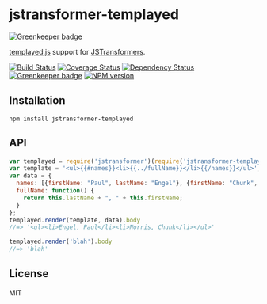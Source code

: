 # jstransformer-templayed

[![Greenkeeper badge](https://badges.greenkeeper.io/jstransformers/jstransformer-templayed.svg)](https://greenkeeper.io/)

[templayed.js](https://github.com/heldr/node-templayed) support for [JSTransformers](http://github.com/jstransformers).

[![Build Status](https://img.shields.io/travis/jstransformers/jstransformer-templayed/master.svg)](https://travis-ci.org/jstransformers/jstransformer-templayed)
[![Coverage Status](https://img.shields.io/codecov/c/github/jstransformers/jstransformer-templayed/master.svg)](https://codecov.io/gh/jstransformers/jstransformer-templayed)
[![Dependency Status](https://img.shields.io/david/jstransformers/jstransformer-templayed/master.svg)](http://david-dm.org/jstransformers/jstransformer-templayed)
[![Greenkeeper badge](https://badges.greenkeeper.io/jstransformers/jstransformer-templayed.svg)](https://greenkeeper.io/)
[![NPM version](https://img.shields.io/npm/v/jstransformer-templayed.svg)](https://www.npmjs.org/package/jstransformer-templayed)

## Installation

    npm install jstransformer-templayed

## API

```js
var templayed = require('jstransformer')(require('jstransformer-templayed'));
var template = '<ul>{{#names}}<li>{{../fullName}}</li>{{/names}}</ul>';
var data = {
  names: [{firstName: "Paul", lastName: "Engel"}, {firstName: "Chunk", lastName: "Norris"}],
  fullName: function() {
    return this.lastName + ", " + this.firstName;
  }
};
templayed.render(template, data).body
//=> '<ul><li>Engel, Paul</li><li>Norris, Chunk</li></ul>'

templayed.render('blah').body
//=> 'blah'
```

## License

MIT
